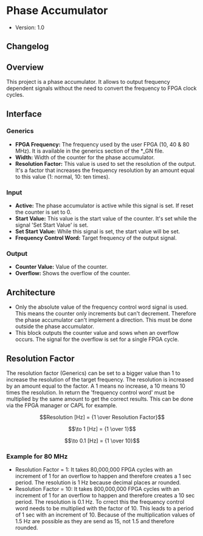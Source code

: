 # Phase Accumulator

- Version: 1.0

## Changelog



## Overview

This project is a phase accumulator. It allows to output frequency dependent signals without the need to convert the frequency to FPGA clock cycles.

## Interface

### Generics

- **FPGA Frequency:** The frequency used by the user FPGA (10, 40 & 80 MHz). It is available in the generics section of the *_GN file.
- **Width:** Width of the counter for the phase accumulator.
- **Resolution Factor:** This value is used to set the resolution of the output. It's a factor that increases the frequency resolution by an amount equal to this value (1: normal, 10: ten times). 

### Input

- **Active:** The phase accumulator is active while this signal is set. If reset the counter is set to 0.
- **Start Value:** This value is the start value of the counter. It's set while the signal 'Set Start Value' is set.
- **Set Start Value:** While this signal is set, the start value will be set.
- **Frequency Control Word:** Target frequency of the output signal.

### Output

- **Counter Value:** Value of the counter.
- **Overflow:** Shows the overflow of the counter.

## Architecture

- Only the absolute value of the frequency control word signal is used. This means the counter only increments but can't decrement. Therefore the phase accumulator can't implement a direction. This must be done outside the phase accumulator.
- This block outputs the counter value and sows when an overflow occurs. The signal for the overflow is set for a single FPGA cycle.

## Resolution Factor

The resolution factor (Generics) can be set to a bigger value than 1 to increase the resolution of the target frequency. The resolution is increased by an amount equal to the factor. A 1 means no increase, a 10 means 10 times the resolution. In return the 'frequency control word' must be multiplied by the same amount to get the correct results. This can be done via the FPGA manager or CAPL for example.

```math
Resolution [Hz] = {1 \over Resolution Factor}
```

```math
\to 1 [Hz] = {1 \over 1}
```

```math
\to 0.1 [Hz] = {1 \over 10}
```

### Example for 80 MHz

- Resolution Factor = 1: It takes 80,000,000 FPGA cycles with an increment of 1 for an overflow to happen and therefore creates a 1 sec period. The resolution is 1 Hz because decimal places ar rounded.
- Resolution Factor = 10: It takes 800,000,000 FPGA cycles with an increment of 1 for an overflow to happen and therefore creates a 10 sec period. The resolution is 0.1 Hz. To crrect this the frequency control word needs to be multiplied with the factor of 10. This leads to a period of 1 sec with an increment of 10. Because of the multiplication values of 1.5 Hz are possible as they are send as 15, not 1.5 and therefore rounded.